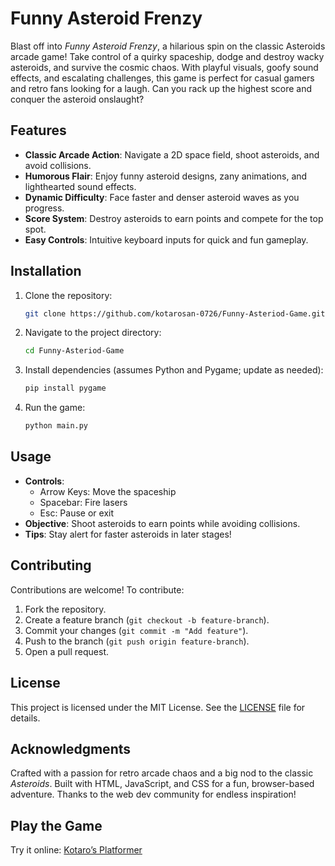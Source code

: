 # Funny Asteroid Frenzy

Blast off into *Funny Asteroid Frenzy*, a hilarious spin on the classic Asteroids arcade game! Take control of a quirky spaceship, dodge and destroy wacky asteroids, and survive the cosmic chaos. With playful visuals, goofy sound effects, and escalating challenges, this game is perfect for casual gamers and retro fans looking for a laugh. Can you rack up the highest score and conquer the asteroid onslaught?

## Features
- **Classic Arcade Action**: Navigate a 2D space field, shoot asteroids, and avoid collisions.
- **Humorous Flair**: Enjoy funny asteroid designs, zany animations, and lighthearted sound effects.
- **Dynamic Difficulty**: Face faster and denser asteroid waves as you progress.
- **Score System**: Destroy asteroids to earn points and compete for the top spot.
- **Easy Controls**: Intuitive keyboard inputs for quick and fun gameplay.

## Installation
1. Clone the repository:
   ```bash
   git clone https://github.com/kotarosan-0726/Funny-Asteriod-Game.git
   ```
2. Navigate to the project directory:
   ```bash
   cd Funny-Asteriod-Game
   ```
3. Install dependencies (assumes Python and Pygame; update as needed):
   ```bash
   pip install pygame
   ```
4. Run the game:
   ```bash
   python main.py
   ```

## Usage
- **Controls**:
  - Arrow Keys: Move the spaceship
  - Spacebar: Fire lasers
  - Esc: Pause or exit
- **Objective**: Shoot asteroids to earn points while avoiding collisions.
- **Tips**: Stay alert for faster asteroids in later stages!

## Contributing
Contributions are welcome! To contribute:
1. Fork the repository.
2. Create a feature branch (`git checkout -b feature-branch`).
3. Commit your changes (`git commit -m "Add feature"`).
4. Push to the branch (`git push origin feature-branch`).
5. Open a pull request.

## License
This project is licensed under the MIT License. See the [LICENSE](LICENSE) file for details.

## Acknowledgments
Crafted with a passion for retro arcade chaos and a big nod to the classic *Asteroids*. Built with HTML, JavaScript, and CSS for a fun, browser-based adventure. Thanks to the web dev community for endless inspiration!

## Play the Game
Try it online: [Kotaro’s Platformer](https://kotarosan-0726.github.io/kotaro-san)
